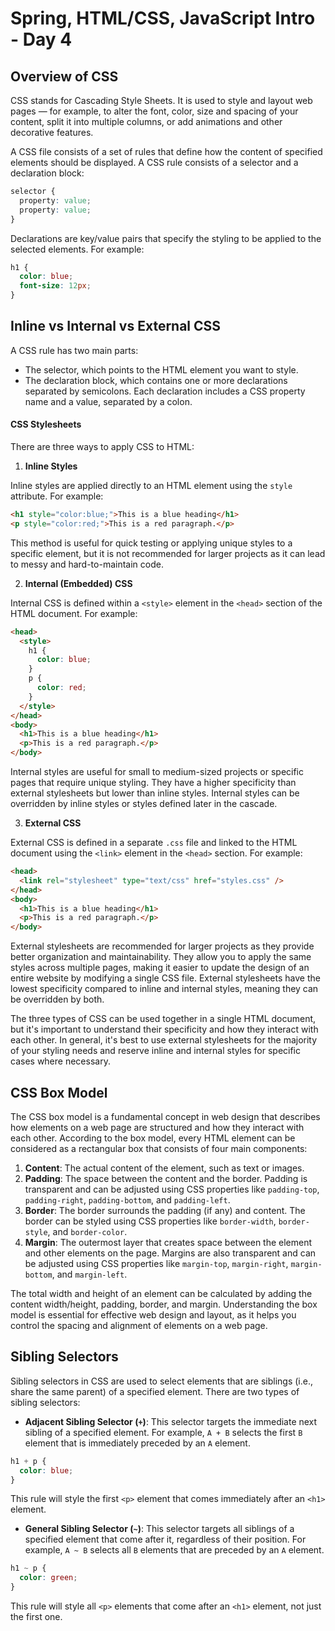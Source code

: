 # Spring, HTML/CSS, JavaScript Intro - Day 4

## Overview of CSS

CSS stands for Cascading Style Sheets. It is used to style and layout web pages — for example, to alter the font, color, size and spacing of your content, split it into multiple columns, or add animations and other decorative features.

A CSS file consists of a set of rules that define how the content of specified elements should be displayed. A CSS rule consists of a selector and a declaration block:

```css
selector {
  property: value;
  property: value;
}
```

Declarations are key/value pairs that specify the styling to be applied to the selected elements. For example:

```css
h1 {
  color: blue;
  font-size: 12px;
}
```

## Inline vs Internal vs External CSS

A CSS rule has two main parts:

- The selector, which points to the HTML element you want to style.
- The declaration block, which contains one or more declarations separated by semicolons. Each declaration includes a CSS property name and a value, separated by a colon.

#### CSS Stylesheets

There are three ways to apply CSS to HTML:

1. **Inline Styles**

Inline styles are applied directly to an HTML element using the `style` attribute. For example:

```html
<h1 style="color:blue;">This is a blue heading</h1>
<p style="color:red;">This is a red paragraph.</p>
```

This method is useful for quick testing or applying unique styles to a specific element, but it is not recommended for larger projects as it can lead to messy and hard-to-maintain code.

2. **Internal (Embedded) CSS**

Internal CSS is defined within a `<style>` element in the `<head>` section of the HTML document. For example:

```html
<head>
  <style>
    h1 {
      color: blue;
    }
    p {
      color: red;
    }
  </style>
</head>
<body>
  <h1>This is a blue heading</h1>
  <p>This is a red paragraph.</p>
</body>
```

Internal styles are useful for small to medium-sized projects or specific pages that require unique styling. They have a higher specificity than external stylesheets but lower than inline styles. Internal styles can be overridden by inline styles or styles defined later in the cascade.

3. **External CSS**

External CSS is defined in a separate `.css` file and linked to the HTML document using the `<link>` element in the `<head>` section. For example:

```html
<head>
  <link rel="stylesheet" type="text/css" href="styles.css" />
</head>
<body>
  <h1>This is a blue heading</h1>
  <p>This is a red paragraph.</p>
</body>
```

External stylesheets are recommended for larger projects as they provide better organization and maintainability. They allow you to apply the same styles across multiple pages, making it easier to update the design of an entire website by modifying a single CSS file. External stylesheets have the lowest specificity compared to inline and internal styles, meaning they can be overridden by both.

The three types of CSS can be used together in a single HTML document, but it's important to understand their specificity and how they interact with each other. In general, it's best to use external stylesheets for the majority of your styling needs and reserve inline and internal styles for specific cases where necessary.

## CSS Box Model

The CSS box model is a fundamental concept in web design that describes how elements on a web page are structured and how they interact with each other. According to the box model, every HTML element can be considered as a rectangular box that consists of four main components:

1. **Content**: The actual content of the element, such as text or images.
2. **Padding**: The space between the content and the border. Padding is transparent and can be adjusted using CSS properties like `padding-top`, `padding-right`, `padding-bottom`, and `padding-left`.
3. **Border**: The border surrounds the padding (if any) and content. The border can be styled using CSS properties like `border-width`, `border-style`, and `border-color`.
4. **Margin**: The outermost layer that creates space between the element and other elements on the page. Margins are also transparent and can be adjusted using CSS properties like `margin-top`, `margin-right`, `margin-bottom`, and `margin-left`.

The total width and height of an element can be calculated by adding the content width/height, padding, border, and margin. Understanding the box model is essential for effective web design and layout, as it helps you control the spacing and alignment of elements on a web page.

## Sibling Selectors

Sibling selectors in CSS are used to select elements that are siblings (i.e., share the same parent) of a specified element. There are two types of sibling selectors:

- **Adjacent Sibling Selector (`+`)**: This selector targets the immediate next sibling of a specified element. For example, `A + B` selects the first `B` element that is immediately preceded by an `A` element.

```css
h1 + p {
  color: blue;
}
```

This rule will style the first `<p>` element that comes immediately after an `<h1>` element.

- **General Sibling Selector (`~`)**: This selector targets all siblings of a specified element that come after it, regardless of their position. For example, `A ~ B` selects all `B` elements that are preceded by an `A` element.

```css
h1 ~ p {
  color: green;
}
```

This rule will style all `<p>` elements that come after an `<h1>` element, not just the first one.
